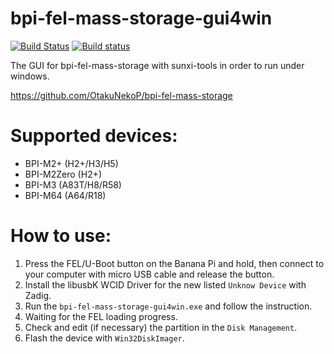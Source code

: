 # bpi-fel-mass-storage-gui4win

[![Build Status](https://travis-ci.org/OtakuNekoP/bpi-fel-mass-storage-gui4win.svg?branch=master)](https://travis-ci.org/OtakuNekoP/bpi-fel-mass-storage-gui4win)
[![Build status](https://ci.appveyor.com/api/projects/status/co914wbc2bacr02y?svg=true)](https://ci.appveyor.com/project/OtakuNekoP/bpi-fel-mass-storage-gui4win)

The GUI for bpi-fel-mass-storage with sunxi-tools in order to run under windows.

https://github.com/OtakuNekoP/bpi-fel-mass-storage

# Supported devices:

+ BPI-M2+ (H2+/H3/H5) 
+ BPI-M2Zero (H2+)
+ BPI-M3 (A83T/H8/R58) 
+ BPI-M64 (A64/R18)


# How to use:

1. Press the FEL/U-Boot button on the Banana Pi and hold, then connect to your computer with micro USB cable and release the button.
2. Install the libusbK WCID Driver for the new listed `Unknow Device` with Zadig.
3. Run the `bpi-fel-mass-storage-gui4win.exe` and follow the instruction.
4. Waiting for the FEL loading progress.
5. Check and edit (if necessary) the partition in the `Disk Management`.
6. Flash the device with `Win32DiskImager`.
